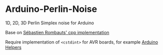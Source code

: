 # Arduino-Perlin-Noise
1D, 2D, 3D Perlin Simplex noise for Arduino 

Base on [Sébastien Rombauts' cpp implementation](https://github.com/SRombauts/SimplexNoise/tree/master) 

Require implementation of `<cstdint>` for AVR boards, for example [Arduino Helpers](https://tttapa.github.io/Arduino-Helpers/)
